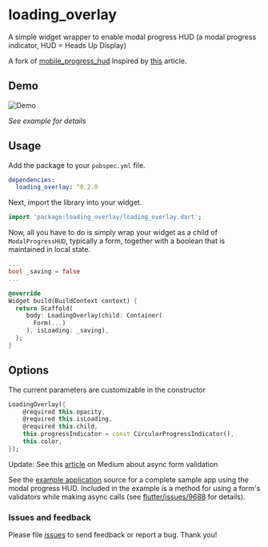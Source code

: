 # loading_overlay

A simple widget wrapper to enable modal progress HUD (a modal progress indicator, HUD = Heads Up Display)

A fork of [mobile_progress_hud](https://pub.dev/packages/modal_progress_hud)
Inspired by [this](https://codingwithjoe.com/flutter-how-to-build-a-modal-progress-indicator/) article.


## Demo

![Demo](https://raw.githubusercontent.com/java-james/loading_overlay/master/loading_overlay.png)

*See example for details*


## Usage

Add the package to your `pubspec.yml` file.

```yml
dependencies:
  loading_overlay: ^0.2.0
```

Next, import the library into your widget.

```dart
import 'package:loading_overlay/loading_overlay.dart';
```

Now, all you have to do is simply wrap your widget as a child of `ModalProgressHUD`, typically a form, together with a boolean that is maintained in local state.

```dart
...
bool _saving = false
...

@override
Widget build(BuildContext context) {
  return Scaffold(
     body: LoadingOverlay(child: Container(
       Form(...)
     ), isLoading: _saving),
  );
}
```


## Options

The current parameters are customizable in the constructor
```dart
LoadingOverlay({
    @required this.opacity,
    @required this.isLoading,
    @required this.child,
    this.progressIndicator = const CircularProgressIndicator(),
    this.color,
});
```

Update: See this [article](https://medium.com/@nocnoc/the-secret-to-async-validation-on-flutter-forms-4b273c667c03) on Medium about async form validation

See the [example application](https://github.com/java-james/loading_overlay/tree/master/example) source
for a complete sample app using the modal progress HUD. Included in the
example is a method for using a form's validators while making async
calls (see [flutter/issues/9688](https://github.com/flutter/flutter/issues/9688) for details).


### Issues and feedback

Please file [issues](https://github.com/java-james/loading_overlay/issues/new)
to send feedback or report a bug. Thank you!

